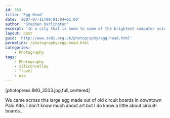 ```yaml
---
id: 353
title: 'Egg Head'
date: '2007-07-11T09:01:04+01:00'
author: 'Stephen Darlington'
excerpt: 'In a city that is home to some of the brightest computer scientists in the country, who can blame them for making a large egg out of circuit boards?'
layout: post
guid: 'http://www.zx81.org.uk/photography/egg-head.html'
permalink: /photography/egg-head.html
categories:
    - Photography
tags:
    - Photography
    - siliconvalley
    - Travel
    - usa
---
```


\[photopress:IMG\_3503.jpg,full,centered\]

We came across this large egg made out of old circuit boards in downtown Palo Alto. I don’t know much about art but I do know a little about circuit-boards…
